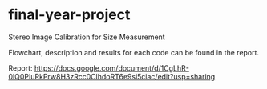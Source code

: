 # final-year-project
Stereo Image Calibration for Size Measurement 

Flowchart, description and results for each code can be found in the report.

Report:
https://docs.google.com/document/d/1CgLhR-0lQ0PIuRkPrw8H3zRcc0ClhdoRT6e9si5ciac/edit?usp=sharing

